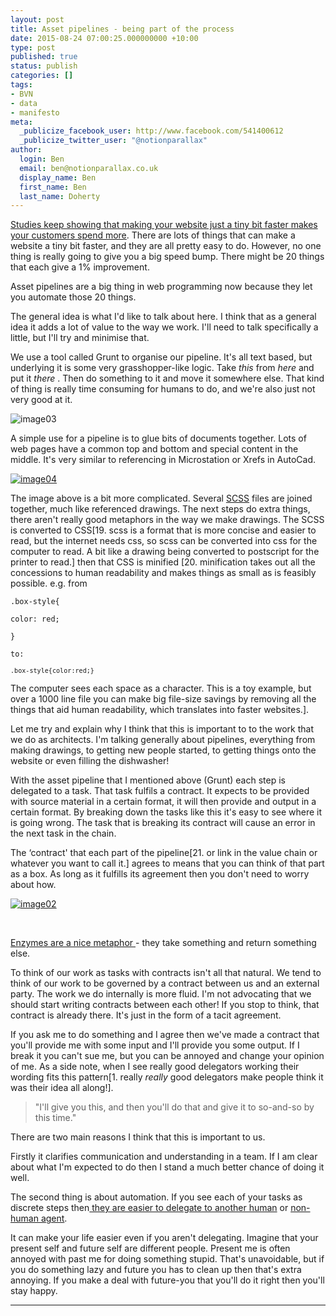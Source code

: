 ```yaml
---
layout: post
title: Asset pipelines - being part of the process
date: 2015-08-24 07:00:25.000000000 +10:00
type: post
published: true
status: publish
categories: []
tags:
- BVN
- data
- manifesto
meta:
  _publicize_facebook_user: http://www.facebook.com/541400612
  _publicize_twitter_user: "@notionparallax"
author:
  login: Ben
  email: ben@notionparallax.co.uk
  display_name: Ben
  first_name: Ben
  last_name: Doherty
---
```

<p><!--more--><a title="Google Research Blog | The latest news from Research at Google | Speed Matters" href="http://googleresearch.blogspot.com.au/2009/06/speed-matters.html">Studies keep showing that making your website just a tiny bit faster </a><a title="HOW ONE SECOND COULD COST AMAZON $1.6 BILLION IN SALES" href="http://www.fastcompany.com/1825005/how-one-second-could-cost-amazon-16-billion-sales">makes your customers spend more</a>. There are lots of things that can make a website a tiny bit faster, and they are all pretty easy to do. However, no one thing is really going to give you a big speed bump. There might be 20 things that each give a 1% improvement.</p>
<p>Asset pipelines are a big thing in web programming now because they let you automate those 20 things.</p>
<p>The general idea is what I'd like to talk about here. I think that as a general idea it adds a lot of value to the way we work. I'll need to talk specifically a little, but I'll try and minimise that.</p>
<p>We use a tool called Grunt to organise our pipeline. It's all text based, but underlying it is some very grasshopper-like logic. Take <em>this</em> from <em>here</em> and put it <em>there</em> . Then do something to it and move it somewhere else. That kind of thing is really time consuming for humans to do, and we're also just not very good at it.</p>
<p><img class="size-full wp-image-1849 alignnone" src="{{ site.baseurl }}/assets/image03.png" alt="image03" /></p>
<p>A simple use for a pipeline is to glue bits of documents together. Lots of web pages have a common top and bottom and special content in the middle. It's very similar to referencing in Microstation or Xrefs in AutoCad.</p>
<p><a href="/wordpress/wp-content/uploads/2015/08/image04.png" rel="attachment wp-att-1848"><img class="alignright size-full wp-image-1848" src="{{ site.baseurl }}/assets/image04.png" alt="image04" /></a></p>
<p>The image above is a bit more complicated. Several <a href="http://sass-lang.com/">SCSS</a> files are joined together, much like referenced drawings. The next steps do extra things, there aren't really good metaphors in the way we make drawings. The SCSS is converted to CSS[19. scss is a format that is more concise and easier to read, but the internet needs css, so scss can be converted into css for the computer to read. A bit like a drawing being converted to postscript for the printer to read.] then that CSS is minified [20. minification takes out all the concessions to human readability and makes things as small as is feasibly possible. e.g. from</p>
<p><code>.box-style{<br />
color: red;<br />
}<br />
to:<br />
<code>.box-style{color:red;}</code></code></p>
<p>The computer sees each space as a character. This is a toy example, but over a 1000 line file you can make big file-size savings by removing all the things that aid human readability, which translates into faster websites.].</p>
<p>Let me try and explain why I think that this is important to to the work that we do as architects. I'm talking generally about pipelines, everything from making drawings, to getting new people started, to getting things onto the website or even filling the dishwasher!</p>
<p>With the asset pipeline that I mentioned above (Grunt) each step is delegated to a task. That task fulfils a contract. It expects to be provided with source material in a certain format, it will then provide and output in a certain format. By breaking down the tasks like this it's easy to see where it is going wrong. The task that is breaking its contract will cause an error in the next task in the chain.</p>
<p>The ‘contract' that each part of the pipeline[21. or link in the value chain or whatever you want to call it.] agrees to means that you can think of that part as a box. As long as it fulfills its agreement then you don't need to worry about how.</p>
<p><a href="/wordpress/wp-content/uploads/2015/08/image02.jpg" rel="attachment wp-att-1850"><img class="size-full wp-image-1850 alignnone" src="{{ site.baseurl }}/assets/image02.jpg" alt="image02" /></a></p>
<p>&nbsp;</p>
<p class="c2 c4 c25"><a href="http://www.google.com/url?q=http%3A%2F%2Fwww.chem4kids.com%2Ffiles%2Fbio_enzymes.html&amp;sa=D&amp;sntz=1&amp;usg=AFQjCNGD-692o6iIs83aLNDP3BGhTvXbgg">Enzymes are a nice metaphor </a>- they take something and return something else.</p>
<p>To think of our work as tasks with contracts isn't all that natural. We tend to think of our work to be governed by a contract between us and an external party. The work we do internally is more fluid. I'm not advocating that we should start writing contracts between each other! If you stop to think, that contract is already there. It's just in the form of a tacit agreement.</p>
<p>If you ask me to do something and I agree then we've made a contract that you'll provide me with some input and I'll provide you some output. If I break it you can't sue me, but you can be annoyed and change your opinion of me. As a side note, when I see really good delegators working their wording fits this pattern[1. really <em>really</em> good delegators make people think it was their idea all along!].</p>
<blockquote><p>"I'll give you this, and then you'll do that and give it to so-and-so by this time."</p></blockquote>
<p>There are two main reasons I think that this is important to us.</p>
<p>Firstly it clarifies communication and understanding in a team. If I am clear about what I'm expected to do then I stand a much better chance of doing it well.</p>
<p>The second thing is about automation. If you see each of your tasks as discrete steps then<a href="http://notionparallax.co.uk/wordpress/?p=1768"> they are easier to delegate to another human</a> or <a href="http://www.bruno-latour.fr/sites/default/files/35-MIXING-H-ET-NH-GBpdf_0.pdf">non-human agent</a>.</p>
<p>It can make your life easier even if you aren't delegating. Imagine that your present self and future self are different people. Present me is often annoyed with past me for doing something stupid. That's unavoidable, but if you do something lazy and future you has to clean up then that's extra annoying. If you make a deal with future-you that you'll do it right then you'll stay happy.</p>
<hr />
